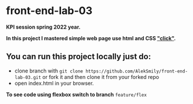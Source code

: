 # front-end-lab-03
**KPI session spring 2022 year.**

**In this project I mastered simple web page use html and CSS ["click"](https://aleksmily.github.io/front-end-lab-03/).**

## You can run this project locally just do:
- clone branch with `git clone https://github.com/AlekSmily/front-end-lab-03.git` or fork it and then clone it from your forked repo
- open index.html in your browser.

**To see code using flexbox switch to branch** `feature/flex`

